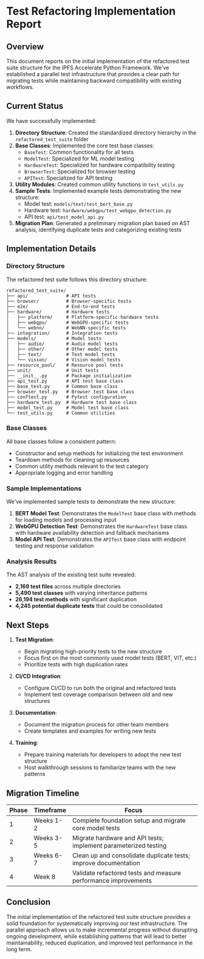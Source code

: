 # Test Refactoring Implementation Report

## Overview

This document reports on the initial implementation of the refactored test suite structure for the IPFS Accelerate Python Framework. We've established a parallel test infrastructure that provides a clear path for migrating tests while maintaining backward compatibility with existing workflows.

## Current Status

We have successfully implemented:

1. **Directory Structure**: Created the standardized directory hierarchy in the `refactored_test_suite` folder
2. **Base Classes**: Implemented the core test base classes:
   - `BaseTest`: Common functionality for all tests
   - `ModelTest`: Specialized for ML model testing
   - `HardwareTest`: Specialized for hardware compatibility testing
   - `BrowserTest`: Specialized for browser testing
   - `APITest`: Specialized for API testing
3. **Utility Modules**: Created common utility functions in `test_utils.py`
4. **Sample Tests**: Implemented example tests demonstrating the new structure:
   - Model test: `models/text/test_bert_base.py`
   - Hardware test: `hardware/webgpu/test_webgpu_detection.py`
   - API test: `api/test_model_api.py`
5. **Migration Plan**: Generated a preliminary migration plan based on AST analysis, identifying duplicate tests and categorizing existing tests

## Implementation Details

### Directory Structure

The refactored test suite follows this directory structure:

```
refactored_test_suite/
├── api/              # API tests
├── browser/          # Browser-specific tests
├── e2e/              # End-to-end tests
├── hardware/         # Hardware tests
│   ├── platform/     # Platform-specific hardware tests
│   ├── webgpu/       # WebGPU-specific tests
│   └── webnn/        # WebNN-specific tests
├── integration/      # Integration tests
├── models/           # Model tests
│   ├── audio/        # Audio model tests
│   ├── other/        # Other model tests
│   ├── text/         # Text model tests
│   └── vision/       # Vision model tests
├── resource_pool/    # Resource pool tests
├── unit/             # Unit tests
├── __init__.py       # Package initialization
├── api_test.py       # API test base class
├── base_test.py      # Common base class
├── browser_test.py   # Browser test base class
├── conftest.py       # Pytest configuration
├── hardware_test.py  # Hardware test base class
├── model_test.py     # Model test base class
└── test_utils.py     # Common utilities
```

### Base Classes

All base classes follow a consistent pattern:
- Constructor and setup methods for initializing the test environment
- Teardown methods for cleaning up resources
- Common utility methods relevant to the test category
- Appropriate logging and error handling

### Sample Implementations

We've implemented sample tests to demonstrate the new structure:

1. **BERT Model Test**: Demonstrates the `ModelTest` base class with methods for loading models and processing input
2. **WebGPU Detection Test**: Demonstrates the `HardwareTest` base class with hardware availability detection and fallback mechanisms
3. **Model API Test**: Demonstrates the `APITest` base class with endpoint testing and response validation

### Analysis Results

The AST analysis of the existing test suite revealed:
- **2,169 test files** across multiple directories
- **5,490 test classes** with varying inheritance patterns
- **26,194 test methods** with significant duplication
- **4,245 potential duplicate tests** that could be consolidated

## Next Steps

1. **Test Migration**:
   - Begin migrating high-priority tests to the new structure
   - Focus first on the most commonly used model tests (BERT, VIT, etc.)
   - Prioritize tests with high duplication rates

2. **CI/CD Integration**:
   - Configure CI/CD to run both the original and refactored tests
   - Implement test coverage comparison between old and new structures

3. **Documentation**:
   - Document the migration process for other team members
   - Create templates and examples for writing new tests

4. **Training**:
   - Prepare training materials for developers to adopt the new test structure
   - Host walkthrough sessions to familiarize teams with the new patterns

## Migration Timeline

| Phase | Timeframe | Focus |
|-------|-----------|-------|
| 1 | Weeks 1-2 | Complete foundation setup and migrate core model tests |
| 2 | Weeks 3-5 | Migrate hardware and API tests; implement parameterized testing |
| 3 | Weeks 6-7 | Clean up and consolidate duplicate tests; improve documentation |
| 4 | Week 8 | Validate refactored tests and measure performance improvements |

## Conclusion

The initial implementation of the refactored test suite structure provides a solid foundation for systematically improving our test infrastructure. The parallel approach allows us to make incremental progress without disrupting ongoing development, while establishing patterns that will lead to better maintainability, reduced duplication, and improved test performance in the long term.